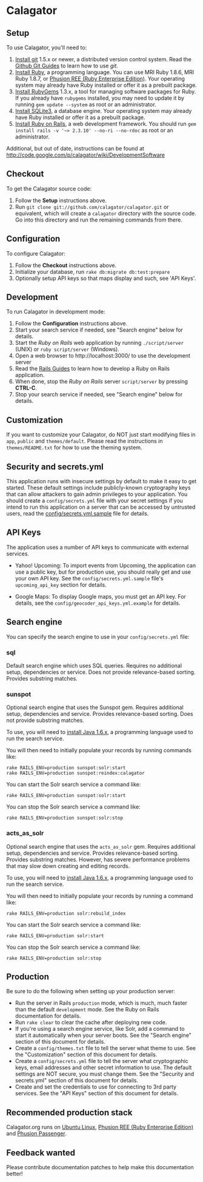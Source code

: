 Calagator
=========


Setup
-----

To use Calagator, you'll need to:

  1. [Install git](http://git-scm.com/) 1.5.x or newer, a distributed version control system. Read the [Github Git Guides](http://github.com/guides/home) to learn how to use *git*.
  2. [Install Ruby](http://www.ruby-lang.org/), a programming language. You can use MRI Ruby 1.8.6, MRI Ruby 1.8.7, or [Phusion REE (Ruby Enterprise Edition)](http://rubyenterpriseedition.com/). Your operating system may already have Ruby installed or offer it as a prebuilt package.
  3. [Install RubyGems](http://rubyforge.org/projects/rubygems/) 1.3.x, a tool for managing software packages for Ruby. If you already have `rubygems` installed, you may need to update it by running `gem update --system` as root or an administrator.
  4. [Install SQLite3](http://www.sqlite.org/), a database engine. Your operating system may already have Ruby installed or offer it as a prebuilt package.
  5. [Install Ruby on Rails](http://rubyonrails.org/), a web development framework. You should run `gem install rails -v '~> 2.3.10' --no-ri --no-rdoc` as root or an administrator.

Additional, but out of date, instructions can be found at http://code.google.com/p/calagator/wiki/DevelopmentSoftware


Checkout
--------

To get the Calagator source code:

  1. Follow the **Setup** instructions above.
  2. Run `git clone git://github.com/calagator/calagator.git` or equivalent, which will create a `calagator` directory with the source code. Go into this directory and run the remaining commands from there.


Configuration
-------------

To configure Calagator:

  1. Follow the **Checkout** instructions above.
  2. Initialize your database, run `rake db:migrate db:test:prepare`
  3. Optionally setup API keys so that maps display and such, see 'API Keys'.


Development
-----------

To run Calagator in development mode:

  1. Follow the **Configuration** instructions above.
  2. Start your search service if needed, see "Search engine" below for details.
  3. Start the *Ruby on Rails* web application by running `./script/server` (UNIX) or `ruby script/server` (Windows).
  4. Open a web browser to http://localhost:3000/ to use the development server
  5. Read the [Rails Guides](http://guides.rubyonrails.org/) to learn how to develop a Ruby on Rails application.
  6. When done, stop the *Ruby on Rails* server `script/server` by pressing **CTRL-C**.
  7. Stop your search service if needed, see "Search engine" below for details.


Customization
-------------

If you want to customize your Calagator, do NOT just start modifying files in `app`, `public` and `themes/default`. Please read the instructions in `themes/README.txt` for how to use the theming system.


Security and secrets.yml
------------------------

This application runs with insecure settings by default to make it easy to get started. These default settings include publicly-known cryptography keys that can allow attackers to gain admin privileges to your application. You should create a `config/secrets.yml` file with your secret settings if you intend to run this application on a server that can be accessed by untrusted users, read the [config/secrets.yml.sample](config/secrets.yml.sample) file for details.


API Keys
--------

The application uses a number of API keys to communicate with external services.

* Yahoo! Upcoming: To import events from Upcoming, the application can use a public key, but for production use, you should really get and use your own API key. See the `config/secrets.yml.sample` file's `upcoming_api_key` section for details.

* Google Maps: To display Google maps, you must get an API key. For details, see the `config/geocoder_api_keys.yml.example` for details.


Search engine
-------------

You can specify the search engine to use in your `config/secrets.yml` file:

### sql

Default search engine which uses SQL queries. Requires no additional setup, dependencies or service. Does not provide relevance-based sorting. Provides substring matches.

### sunspot

Optional search engine that uses the Sunspot gem. Requires additional setup, dependencies and service. Provides relevance-based sorting. Does not provide substring matches.

To use, you will need to [install Java 1.6.x](http://www.java.com/getjava), a programming language used to run the search service.

You will then need to initially populate your records by running commands like:

    rake RAILS_ENV=production sunspot:solr:start
    rake RAILS_ENV=production sunspot:reindex:calagator

You can start the Solr search service a command like:

    rake RAILS_ENV=production sunspot:solr:start

You can stop the Solr search service a command like:

    rake RAILS_ENV=production sunspot:solr:stop

### acts_as_solr

Optional search engine that uses the `acts_as_solr` gem. Requires additional setup, dependencies and service. Provides relevance-based sorting. Provides substring matches. However, has severe performance problems that may slow down creating and editing records.

To use, you will need to [install Java 1.6.x](http://www.java.com/getjava), a programming language used to run the search service.

You will then need to initially populate your records by running a command like:

    rake RAILS_ENV=production solr:rebuild_index

You can start the Solr search service a command like:

    rake RAILS_ENV=production solr:start

You can stop the Solr search service a command like:

    rake RAILS_ENV=production solr:stop


Production
----------

Be sure to do the following when setting up your production server:

* Run the server in Rails `production` mode, which is much, much faster than the default `development` mode. See the Ruby on Rails documentation for details.
* Run `rake clear` to clear the cache after deploying new code.
* If you're using a search engine service, like Solr, add a command to start it automatically when your server boots. See the "Search engine" section of this document for details.
* Create a `config/themes.txt` file to tell the server what theme to use. See the "Customization" section of this document for details.
* Create a `config/secrets.yml` file to tell the server what cryptographic keys, email addresses and other secret information to use. The default settings are NOT secure, you must change them. See the "Security and secrets.yml" section of this document for details.
* Create and set the credentials to use for connecting to 3rd party services. See the "API Keys" section of this document for details.


Recommended production stack
----------------------------

Calagator.org runs on [Ubuntu Linux](http://ubuntu.com/), [Phusion REE (Ruby Enterprise Edition)](http://rubyenterpriseedition.com/) and [Phusion Passenger](http://www.modrails.com/).


Feedback wanted
---------------

Please contribute documentation patches to help make this documentation better!
